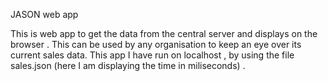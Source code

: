 JASON web app

This is web app to get the data from the central server and displays on the browser . This can be used by any organisation to keep an eye over its current sales data. This app I have run on localhost , by using the file sales.json (here I am displaying the time in miliseconds) .
